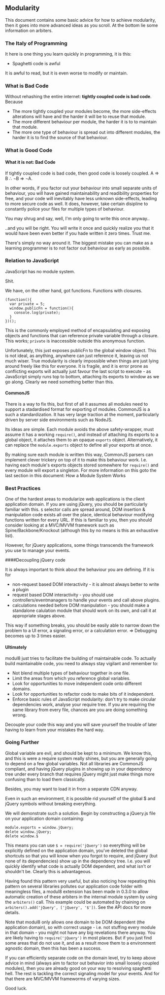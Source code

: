 ## Modularity

 This document contains some basic advice for how to achieve modularity,
 then it goes into more advanced ideas as you scroll. At the bottom lie some information on arbiters.

### The Italy of Programming

 It here is one thing you learn quickly in programming, it is this:
   - Spaghetti code is awful

 It is awful to read, but it is even worse to modify or maintain.

### What is Bad Code

 Without rehashing the entire internet: **tightly coupled code is bad code**. Because

   - The more tightly coupled your modules become, the more side-effects alterations will have and the harder it will be to reuse that module.
   - The more different behaviour per module, the harder it is to to maintain that module.
   - The more one type of behaviour is spread out into different modules, the harder it is to find the source of that behaviour.

### What is Good Code

#### What it is not: Bad Code
 If tightly coupled code is bad code, then good code is loosely coupled. A ⇒ B ∴ ¬B ⇒ ¬A.

 In other words, if you factor out your behaviour into small separate units of behaviour, you will have gained maintainability and
 readibility properties for free, and your code will inevitably have less unknown side-effects, leading to more secure code as well.
 It does, however, take certain disipline to constantly police your files for multiple types of behaviour.

 You may shrug and say, well, I'm only going to write this once anyway..

 ..and you will be right. You will write it once and quickly realize you that it would have been even better if you hade written it zero times. Trust me.

 There's simply no way around it. The biggest mistake you can make as a learning programmer is to not factor out behaviour as early as possible.
 *</advice>*

### Relation to JavaScript

 JavaScript has no module system.

 Shit.

 We have, on the other hand, got functions. Functions with closures.

    (function(){
      var private = 5;
      window.publicFn = function(){
        console.log(private);
      }
    })();

 This is the commonly employed method of encapsulating and exposing objects and functions that can reference private variable through a closure.
 This works; `private` is inaccessible outside this anonymous function.

 Unfortunately, this just exposes publicFn to the global window object. This is not ideal, as anything, anywhere can just reference it, leaving
 us not much wiser. True modularity is clearly impossible when things are just lying around freely like this for everyone. It is fragile, and
 it is error prone as conflicting exports will actually just favour the last script to execute - as JavaScript simply runs top to bottom, attaching its
 exports to window as we go along. Clearly we need something better than this.

#### CommonJS

 There is a way to fix this, but first of all it assumes all modules need to support a stadardised format for exporting of modules.
 CommonJS is a such a standardization. It has very large traction at the moment, particularly driven by server side environments such as NodeJS.

 Its ideas are simple. Each module avoids the above safety-wrapper, must assume it has a working `require()`,
 and instead of attaching its exports to a global object, it attaches them to an opaque `exports` object.
 Alternatively, it can replace the `module.exports` object to define all your exports at once.

 By making sure each module is written this way, CommonJS parsers can implement clever trickery on top of it to make this behaviour work.
 I.e. having each module's exports objects stored somewhere for `require()` and every module will export a singleton.
 For more information on this goto the last section in this document: How a Module System Works


### Best Practices

 One of the hardest areas to modularize web applications is the client application domain. If you are using jQuery,
 you should be particularly familiar with this. `$` selector calls are spread around, DOM insertion & manipulation code
 exists all over the place, identical behaviour modifying functions written for every URL.
 If this is familiar to you, then you should consider looking at a MVC/MVVM framework such as Spine/Backbone/Knockout
 (although this by no means is this an exhaustive list).

 However, for jQuery applications, some things transcends the framework you use to manage your events.

####Decoupling jQuery code

 It is always important to think about the behaviour you are defining. If it is for

 - non-request based DOM interactivity - it is almost always better to write a plugin
 - request based DOM interactivity - you should use controllers/eventmanagers to handle your events and call above plugins.
 - calculations needed before DOM manipulation - you should make a standalone calulation module that should work on its own,
 and call it at appropriate stages above.

 This way if something breaks, you should be easily able to narrow down the problem to a UI error, a signaling error, or a calculation error.
 => Debugging becomes up to 3 times easier.

#### Ultimately
 modul8 just tries to facilitate the building of maintainable code.
 To actually build maintainable code, you need to always stay vigilant and remember to:

 - Not blend multiple types of behaviour together in one file.
 - Limit the areas from which you reference global variables.
 - Look for opportunities to move independent code onto different domains.
 - Look for opportunities to refactor code to make bits of it independent.
 - Enforce basic rules of JavaScript modularity: don't try to make circular dependencies work, analyse your require tree. If you are requiring the same library from every file, chances are you are doing something wrong.

 Decouple your code this way and you will save yourself the trouble of later having to learn from your mistakes the hard way.


### Going Further

 Global variable are evil, and should be kept to a minimum. We know this, and this is were a require system really shines, but you are generally
 going to depend on a few global variables. Not all libraries are CommonJS compliant, and having jQuery plugins in showing up in your
 dependency tree under every branch that requires jQuery might just make things more confusing than to load them classically.

 Besides, you may want to load it in from a separate CDN anyway.

 Even in such an environment, it is possible rid yourself of the global $ and jQuery symbols without breaking everything.

 We will demonstrate such a solution. Begin by constructing a jQuery.js file on your application domain containing:

    module.exports = window.jQuery;
    delete window.jQuery;
    delete window.$

 This means you can use `$ = require('jQuery')` so everything will be explicitly defined on the application domain,
 you've deleted the global shortcuts so that you will know when you forgot to require, and jQuery (but none of its dependencies)
 show up in the dependency tree. I.e. you will quickly identify what code is actually DOM dependent, and what isn't or shouldn't be.
 Clearly this is advantageous.

 Having found this pattern very useful, but also noticing how repeating this pattern on several libraries pollutes our application
 code folder with meaningless files, a modul8 extension has been made in 0.3.0 to allow automatic creation of these arbiters in the
 internal module system by using the `arbiters()` call.
 This example could be automated by chaining on `arbiters().add('jQuery', ['jQuery', '$'])`. See the API docs for more details.

 Note that modul8 only allows one domain to be DOM dependent (the application domain), so with correct usage -
 i.e. not stuffing every module in that domain - you might not have any big revelations there anyway. You are likely
 having to `require('jQuery')` in most places. But if you just find some areas that do not use it, and as a result move them to a
 environment agnostic domain, then this has been a success.

 If you can efficiently separate code on the domain level, try to keep above advice in mind
 (always aim to factor out behavior into small loosely coupled modules),  then you are already
 good on your way to resolving spaghetti hell. The rest is tackling the correct signaling model for your events.
 And for that there are MVC/MVVM frameworms of varying sizes.

 Good luck.



